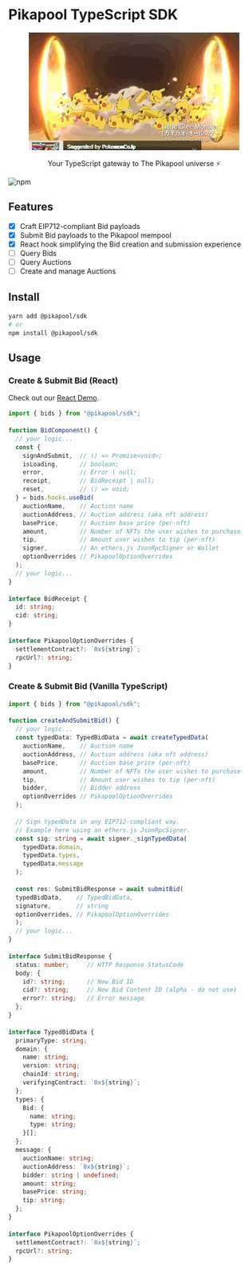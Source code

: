 # Pikapool TypeScript SDK

<p align="center">
  <img src="./assets/pika_portal.jpg" />
  <p align="center">
    Your TypeScript gateway to The Pikapool universe ⚡
  </p>
</p>

![npm](https://img.shields.io/npm/v/@pikapool/sdk?style=plastic)

## Features

- [x] Craft EIP712-compliant Bid payloads
- [x] Submit Bid payloads to the Pikapool mempool
- [x] React hook simplifying the Bid creation and submission experience
- [ ] Query Bids
- [ ] Query Auctions
- [ ] Create and manage Auctions

## Install

```bash
yarn add @pikapool/sdk
# or
npm install @pikapool/sdk
```

## Usage

### Create & Submit Bid (React)

Check out our [React Demo](https://github.com/0xPikapool/react-demo).

```ts
import { bids } from "@pikapool/sdk";

function BidComponent() {
  // your logic...
  const { 
    signAndSubmit,  // () => Promise<void>;
    isLoading,      // boolean;
    error,          // Error | null;
    receipt,        // BidReceipt | null;
    reset,          // () => void;
  } = bids.hooks.useBid(
    auctionName,    // Auction name
    auctionAddress, // Auction address (aka nft address)
    basePrice,      // Auction base price (per-nft)
    amount,         // Number of NFTs the user wishes to purchase
    tip,            // Amount user wishes to tip (per-nft)
    signer,         // An ethers.js JsonRpcSigner or Wallet
    optionOverrides // PikapoolOptionOverrides
  );
  // your logic...
}

interface BidReceipt {
  id: string;
  cid: string;
}

interface PikapoolOptionOverrides {
  settlementContract?: `0x${string}`;
  rpcUrl?: string;
}
```

### Create & Submit Bid (Vanilla TypeScript)

```ts
import { bids } from "@pikapool/sdk";

function createAndSubmitBid() {
  // your logic...
  const typedData: TypedBidData = await createTypedData(
    auctionName,    // Auction name
    auctionAddress, // Auction address (aka nft address)
    basePrice,      // Auction base price (per-nft)
    amount,         // Number of NFTs the user wishes to purchase
    tip,            // Amount user wishes to tip (per-nft)
    bidder,         // Bidder address
    optionOverrides // PikapoolOptionOverrides
  );

  // Sign typedData in any EIP712-compliant way.
  // Example here using an ethers.js JsonRpcSigner.
  const sig: string = await signer._signTypedData(
    typedData.domain,
    typedData.types,
    typedData.message
  );

  const res: SubmitBidResponse = await submitBid(
  typedBidData,    // TypedBidData,
  signature,       // string
  optionOverrides, // PikapoolOptionOverrides
  );
  // your logic...
}

interface SubmitBidResponse {
  status: number;     // HTTP Response StatusCode
  body: {
    id?: string;      // New Bid ID
    cid?: string;     // New Bid Content ID (alpha - do not use)
    error?: string;   // Error message
  };
}

interface TypedBidData {
  primaryType: string;
  domain: {
    name: string;
    version: string;
    chainId: string;
    verifyingContract: `0x${string}`;
  };
  types: {
    Bid: {
      name: string;
      type: string;
    }[];
  };
  message: {
    auctionName: string;
    auctionAddress: `0x${string}`;
    bidder: string | undefined;
    amount: string;
    basePrice: string;
    tip: string;
  };
}

interface PikapoolOptionOverrides {
  settlementContract?: `0x${string}`;
  rpcUrl?: string;
}
```
